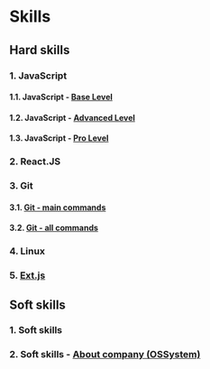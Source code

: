 # Skills

## Hard skills

### 1. JavaScript

#### 1.1. JavaScript - [Base Level](js/js_base_level.md)
#### 1.2. JavaScript - [Advanced Level](js/js_asvanced_level.md)
#### 1.3. JavaScript - [Pro Level](js/js_pro_level.md)

### 2. React.JS

### 3. Git

#### 3.1. [Git - main commands](git/git_main.md)
#### 3.2. [Git - all commands](git/git_all.md)

### 4. Linux

### 5. [Ext.js](ext/README.md)

## Soft skills

### 1. Soft skills
### 2. Soft skills - [About company (OSSystem)](soft_skills/soft_skills_company.md)
